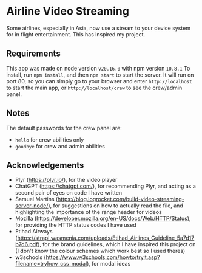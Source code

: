 # Airline Video Streaming

Some airlines, especially in Asia, now use a stream to your device system for in flight entertainment. This has inspired my project.

## Requirements

This app was made on node version `v20.16.0` with npm version `10.8.1`
To install, run `npm install`, and then `npm start` to start the server. It will run on port 80, so you can simply go to your browser and enter `http://localhost` to start the main app, or `http://localhost/crew` to see the crew/admin panel.

## Notes

The default passwords for the crew panel are:
- `hello` for crew abilities only
- `goodbye` for crew and admin abilities

## Acknowledgements

- Plyr (https://plyr.io/), for the video player
- ChatGPT (https://chatgpt.com/), for recommending Plyr, and acting as a second pair of eyes on code I have written
- Samuel Martins (https://blog.logrocket.com/build-video-streaming-server-node/), for suggestions on how to actually read the file, and highlighting the importance of the range header for videos
- Mozilla (https://developer.mozilla.org/en-US/docs/Web/HTTP/Status), for providing the HTTP status codes I have used
- Etihad Airways (https://strapi.wasmenia.com/uploads/Etihad_Airlines_Guideline_5a7d17b7d6.pdf), for the brand guidelines, which I have inspired this project on (I don't know the colour schemes which work best so I used theres)
- w3schools (https://www.w3schools.com/howto/tryit.asp?filename=tryhow_css_modal), for modal ideas